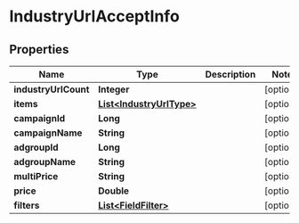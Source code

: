

# IndustryUrlAcceptInfo


## Properties

Name | Type | Description | Notes
------------ | ------------- | ------------- | -------------
**industryUrlCount** | **Integer** |  |  [optional]
**items** | [**List&lt;IndustryUrlType&gt;**](IndustryUrlType.md) |  |  [optional]
**campaignId** | **Long** |  |  [optional]
**campaignName** | **String** |  |  [optional]
**adgroupId** | **Long** |  |  [optional]
**adgroupName** | **String** |  |  [optional]
**multiPrice** | **String** |  |  [optional]
**price** | **Double** |  |  [optional]
**filters** | [**List&lt;FieldFilter&gt;**](FieldFilter.md) |  |  [optional]



